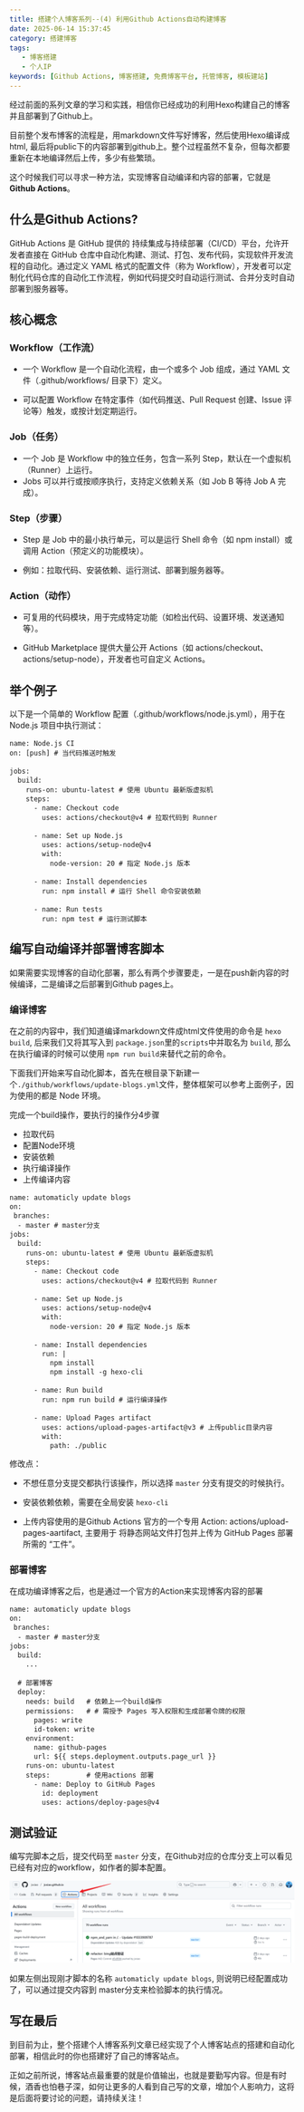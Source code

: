 ```yaml
---
title: 搭建个人博客系列--(4) 利用Github Actions自动构建博客
date: 2025-06-14 15:37:45
category: 搭建博客
tags: 
   - 博客搭建
   - 个人IP
keywords: [Github Actions, 博客搭建, 免费博客平台, 托管博客, 模板建站]
---
```


经过前面的系列文章的学习和实践，相信你已经成功的利用Hexo构建自己的博客并且部署到了Github上。

目前整个发布博客的流程是，用markdown文件写好博客，然后使用Hexo编译成html, 最后将public下的内容部署到github上。整个过程虽然不复杂，但每次都要重新在本地编译然后上传，多少有些繁琐。

这个时候我们可以寻求一种方法，实现博客自动编译和内容的部署，它就是 **Github Actions**。

## 什么是Github Actions?

GitHub Actions 是 GitHub 提供的 持续集成与持续部署（CI/CD）平台，允许开发者直接在 GitHub 仓库中自动化构建、测试、打包、发布代码，实现软件开发流程的自动化。通过定义 YAML 格式的配置文件（称为 Workflow），开发者可以定制化代码仓库的自动化工作流程，例如代码提交时自动运行测试、合并分支时自动部署到服务器等。

## 核心概念

### Workflow（工作流）
- 一个 Workflow 是一个自动化流程，由一个或多个 Job 组成，通过 YAML 文件（.github/workflows/ 目录下）定义。

- 可以配置 Workflow 在特定事件（如代码推送、Pull Request 创建、Issue 评论等）触发，或按计划定期运行。

### Job（任务）

- 一个 Job 是 Workflow 中的独立任务，包含一系列 Step，默认在一个虚拟机（Runner）上运行。
- Jobs 可以并行或按顺序执行，支持定义依赖关系（如 Job B 等待 Job A 完成）。

### Step（步骤）

- Step 是 Job 中的最小执行单元，可以是运行 Shell 命令（如 npm install）或调用 Action（预定义的功能模块）。

- 例如：拉取代码、安装依赖、运行测试、部署到服务器等。

### Action（动作）

- 可复用的代码模块，用于完成特定功能（如检出代码、设置环境、发送通知等）。

- GitHub Marketplace 提供大量公开 Actions（如 actions/checkout、actions/setup-node），开发者也可自定义 Actions。

## 举个例子

以下是一个简单的 Workflow 配置（.github/workflows/node.js.yml），用于在 Node.js 项目中执行测试：

```
name: Node.js CI
on: [push] # 当代码推送时触发

jobs:
  build:
    runs-on: ubuntu-latest # 使用 Ubuntu 最新版虚拟机
    steps:
      - name: Checkout code
        uses: actions/checkout@v4 # 拉取代码到 Runner

      - name: Set up Node.js
        uses: actions/setup-node@v4
        with:
          node-version: 20 # 指定 Node.js 版本

      - name: Install dependencies
        run: npm install # 运行 Shell 命令安装依赖

      - name: Run tests
        run: npm test # 运行测试脚本
```

## 编写自动编译并部署博客脚本

如果需要实现博客的自动化部署，那么有两个步骤要走，一是在push新内容的时候编译，二是编译之后部署到Github pages上。

### 编译博客

在之前的内容中，我们知道编译markdown文件成html文件使用的命令是 `hexo build`, 后来我们又将其写入到 `package.json`里的`scripts`中并取名为 `build`, 那么在执行编译的时候可以使用 `npm run build`来替代之前的命令。

下面我们开始来写自动化脚本，首先在根目录下新建一个`./github/workflows/update-blogs.yml`文件，整体框架可以参考上面例子，因为使用的都是 Node 环境。

完成一个build操作，要执行的操作分4步骤
 - 拉取代码
 - 配置Node环境
 - 安装依赖
 - 执行编译操作
 - 上传编译内容
```
name: automaticly update blogs
on: 
 branches:
  - master # master分支
jobs:
  build:
    runs-on: ubuntu-latest # 使用 Ubuntu 最新版虚拟机
    steps:
      - name: Checkout code
        uses: actions/checkout@v4 # 拉取代码到 Runner

      - name: Set up Node.js
        uses: actions/setup-node@v4
        with:
          node-version: 20 # 指定 Node.js 版本

      - name: Install dependencies
        run: |
          npm install
          npm install -g hexo-cli

      - name: Run build
        run: npm run build # 运行编译操作
      
      - name: Upload Pages artifact
        uses: actions/upload-pages-artifact@v3 # 上传public目录内容
        with:
          path: ./public

```

修改点：

- 不想任意分支提交都执行该操作，所以选择  `master` 分支有提交的时候执行。

- 安装依赖依赖，需要在全局安装 `hexo-cli`

- 上传内容使用的是Github Actions 官方的一个专用 Action: actions/upload-pages-aartifact, 主要用于 将静态网站文件打包并上传为 GitHub Pages 部署所需的 “工件”。


### 部署博客

在成功编译博客之后，也是通过一个官方的Action来实现博客内容的部署

```
name: automaticly update blogs
on: 
 branches:
  - master # master分支
jobs:
  build:
    ...

  # 部署博客  
  deploy:
    needs: build   # 依赖上一个build操作
    permissions:   # # 需授予 Pages 写入权限和生成部署令牌的权限
      pages: write
      id-token: write
    environment:
      name: github-pages
      url: ${{ steps.deployment.outputs.page_url }}
    runs-on: ubuntu-latest
    steps:         # 使用actions 部署
      - name: Deploy to GitHub Pages
        id: deployment
        uses: actions/deploy-pages@v4

```

## 测试验证

编写完脚本之后，提交代码至 `master` 分支，在Github对应的仓库分支上可以看见已经有对应的workflow，如作者的脚本配置。

![actions](../imgs/build-blog4/actions.png)

如果左侧出现刚才脚本的名称 `automaticly update blogs`, 则说明已经配置成功了，可以通过提交内容到 master分支来检验脚本的执行情况。


## 写在最后

到目前为止，整个搭建个人博客系列文章已经实现了个人博客站点的搭建和自动化部署，相信此时的你也搭建好了自己的博客站点。

正如之前所说，博客站点最重要的就是价值输出，也就是要勤写内容。但是有时候，酒香也怕巷子深，如何让更多的人看到自己写的文章，增加个人影响力，这将是后面将要讨论的问题，请持续关注！